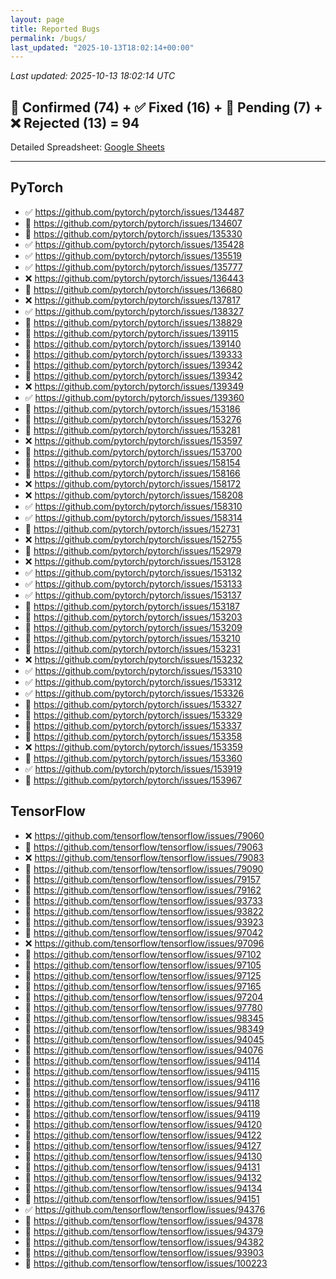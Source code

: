 ```yaml
---
layout: page
title: Reported Bugs
permalink: /bugs/
last_updated: "2025-10-13T18:02:14+00:00"
---
```


_Last updated: 2025-10-13 18:02:14 UTC_
## 🔵 Confirmed (74) + ✅ Fixed (16) + 🔄 Pending (7) + ❌ Rejected (13) = 94
Detailed Spreadsheet: [Google Sheets](https://docs.google.com/spreadsheets/d/1r03ajIybbPeLBqHdxbD54Qghwoy8NjL2weeh89vX7wM/edit?usp=sharing)

<hr class="bugs-divider" />

<div class="bugs-grid">
  <section class="bugs-col">
  <h2>PyTorch</h2>
<ul class="bugs-list"><li>✅ <a href="https://github.com/pytorch/pytorch/issues/134487" target="_blank" rel="noopener">https://github.com/pytorch/pytorch/issues/134487</a></li><li>🔄 <a href="https://github.com/pytorch/pytorch/issues/134607" target="_blank" rel="noopener">https://github.com/pytorch/pytorch/issues/134607</a></li><li>🔄 <a href="https://github.com/pytorch/pytorch/issues/135330" target="_blank" rel="noopener">https://github.com/pytorch/pytorch/issues/135330</a></li><li>✅ <a href="https://github.com/pytorch/pytorch/issues/135428" target="_blank" rel="noopener">https://github.com/pytorch/pytorch/issues/135428</a></li><li>✅ <a href="https://github.com/pytorch/pytorch/issues/135519" target="_blank" rel="noopener">https://github.com/pytorch/pytorch/issues/135519</a></li><li>✅ <a href="https://github.com/pytorch/pytorch/issues/135777" target="_blank" rel="noopener">https://github.com/pytorch/pytorch/issues/135777</a></li><li>❌ <a href="https://github.com/pytorch/pytorch/issues/136443" target="_blank" rel="noopener">https://github.com/pytorch/pytorch/issues/136443</a></li><li>🔵 <a href="https://github.com/pytorch/pytorch/issues/136680" target="_blank" rel="noopener">https://github.com/pytorch/pytorch/issues/136680</a></li><li>❌ <a href="https://github.com/pytorch/pytorch/issues/137817" target="_blank" rel="noopener">https://github.com/pytorch/pytorch/issues/137817</a></li><li>✅ <a href="https://github.com/pytorch/pytorch/issues/138327" target="_blank" rel="noopener">https://github.com/pytorch/pytorch/issues/138327</a></li><li>🔵 <a href="https://github.com/pytorch/pytorch/issues/138829" target="_blank" rel="noopener">https://github.com/pytorch/pytorch/issues/138829</a></li><li>🔄 <a href="https://github.com/pytorch/pytorch/issues/139115" target="_blank" rel="noopener">https://github.com/pytorch/pytorch/issues/139115</a></li><li>🔵 <a href="https://github.com/pytorch/pytorch/issues/139140" target="_blank" rel="noopener">https://github.com/pytorch/pytorch/issues/139140</a></li><li>🔵 <a href="https://github.com/pytorch/pytorch/issues/139333" target="_blank" rel="noopener">https://github.com/pytorch/pytorch/issues/139333</a></li><li>🔵 <a href="https://github.com/pytorch/pytorch/issues/139342" target="_blank" rel="noopener">https://github.com/pytorch/pytorch/issues/139342</a></li><li>🔵 <a href="https://github.com/pytorch/pytorch/issues/139342" target="_blank" rel="noopener">https://github.com/pytorch/pytorch/issues/139342</a></li><li>❌ <a href="https://github.com/pytorch/pytorch/issues/139349" target="_blank" rel="noopener">https://github.com/pytorch/pytorch/issues/139349</a></li><li>✅ <a href="https://github.com/pytorch/pytorch/issues/139360" target="_blank" rel="noopener">https://github.com/pytorch/pytorch/issues/139360</a></li><li>🔵 <a href="https://github.com/pytorch/pytorch/issues/153186" target="_blank" rel="noopener">https://github.com/pytorch/pytorch/issues/153186</a></li><li>🔵 <a href="https://github.com/pytorch/pytorch/issues/153276" target="_blank" rel="noopener">https://github.com/pytorch/pytorch/issues/153276</a></li><li>🔵 <a href="https://github.com/pytorch/pytorch/issues/153281" target="_blank" rel="noopener">https://github.com/pytorch/pytorch/issues/153281</a></li><li>❌ <a href="https://github.com/pytorch/pytorch/issues/153597" target="_blank" rel="noopener">https://github.com/pytorch/pytorch/issues/153597</a></li><li>🔵 <a href="https://github.com/pytorch/pytorch/issues/153700" target="_blank" rel="noopener">https://github.com/pytorch/pytorch/issues/153700</a></li><li>🔵 <a href="https://github.com/pytorch/pytorch/issues/158154" target="_blank" rel="noopener">https://github.com/pytorch/pytorch/issues/158154</a></li><li>🔵 <a href="https://github.com/pytorch/pytorch/issues/158166" target="_blank" rel="noopener">https://github.com/pytorch/pytorch/issues/158166</a></li><li>❌ <a href="https://github.com/pytorch/pytorch/issues/158172" target="_blank" rel="noopener">https://github.com/pytorch/pytorch/issues/158172</a></li><li>❌ <a href="https://github.com/pytorch/pytorch/issues/158208" target="_blank" rel="noopener">https://github.com/pytorch/pytorch/issues/158208</a></li><li>✅ <a href="https://github.com/pytorch/pytorch/issues/158310" target="_blank" rel="noopener">https://github.com/pytorch/pytorch/issues/158310</a></li><li>✅ <a href="https://github.com/pytorch/pytorch/issues/158314" target="_blank" rel="noopener">https://github.com/pytorch/pytorch/issues/158314</a></li><li>🔵 <a href="https://github.com/pytorch/pytorch/issues/152731" target="_blank" rel="noopener">https://github.com/pytorch/pytorch/issues/152731</a></li><li>❌ <a href="https://github.com/pytorch/pytorch/issues/152755" target="_blank" rel="noopener">https://github.com/pytorch/pytorch/issues/152755</a></li><li>🔵 <a href="https://github.com/pytorch/pytorch/issues/152979" target="_blank" rel="noopener">https://github.com/pytorch/pytorch/issues/152979</a></li><li>❌ <a href="https://github.com/pytorch/pytorch/issues/153128" target="_blank" rel="noopener">https://github.com/pytorch/pytorch/issues/153128</a></li><li>✅ <a href="https://github.com/pytorch/pytorch/issues/153132" target="_blank" rel="noopener">https://github.com/pytorch/pytorch/issues/153132</a></li><li>✅ <a href="https://github.com/pytorch/pytorch/issues/153133" target="_blank" rel="noopener">https://github.com/pytorch/pytorch/issues/153133</a></li><li>✅ <a href="https://github.com/pytorch/pytorch/issues/153137" target="_blank" rel="noopener">https://github.com/pytorch/pytorch/issues/153137</a></li><li>🔵 <a href="https://github.com/pytorch/pytorch/issues/153187" target="_blank" rel="noopener">https://github.com/pytorch/pytorch/issues/153187</a></li><li>🔵 <a href="https://github.com/pytorch/pytorch/issues/153203" target="_blank" rel="noopener">https://github.com/pytorch/pytorch/issues/153203</a></li><li>🔵 <a href="https://github.com/pytorch/pytorch/issues/153209" target="_blank" rel="noopener">https://github.com/pytorch/pytorch/issues/153209</a></li><li>🔵 <a href="https://github.com/pytorch/pytorch/issues/153210" target="_blank" rel="noopener">https://github.com/pytorch/pytorch/issues/153210</a></li><li>🔵 <a href="https://github.com/pytorch/pytorch/issues/153231" target="_blank" rel="noopener">https://github.com/pytorch/pytorch/issues/153231</a></li><li>❌ <a href="https://github.com/pytorch/pytorch/issues/153232" target="_blank" rel="noopener">https://github.com/pytorch/pytorch/issues/153232</a></li><li>✅ <a href="https://github.com/pytorch/pytorch/issues/153310" target="_blank" rel="noopener">https://github.com/pytorch/pytorch/issues/153310</a></li><li>✅ <a href="https://github.com/pytorch/pytorch/issues/153312" target="_blank" rel="noopener">https://github.com/pytorch/pytorch/issues/153312</a></li><li>✅ <a href="https://github.com/pytorch/pytorch/issues/153326" target="_blank" rel="noopener">https://github.com/pytorch/pytorch/issues/153326</a></li><li>🔵 <a href="https://github.com/pytorch/pytorch/issues/153327" target="_blank" rel="noopener">https://github.com/pytorch/pytorch/issues/153327</a></li><li>🔵 <a href="https://github.com/pytorch/pytorch/issues/153329" target="_blank" rel="noopener">https://github.com/pytorch/pytorch/issues/153329</a></li><li>🔵 <a href="https://github.com/pytorch/pytorch/issues/153337" target="_blank" rel="noopener">https://github.com/pytorch/pytorch/issues/153337</a></li><li>🔵 <a href="https://github.com/pytorch/pytorch/issues/153358" target="_blank" rel="noopener">https://github.com/pytorch/pytorch/issues/153358</a></li><li>❌ <a href="https://github.com/pytorch/pytorch/issues/153359" target="_blank" rel="noopener">https://github.com/pytorch/pytorch/issues/153359</a></li><li>🔵 <a href="https://github.com/pytorch/pytorch/issues/153360" target="_blank" rel="noopener">https://github.com/pytorch/pytorch/issues/153360</a></li><li>✅ <a href="https://github.com/pytorch/pytorch/issues/153919" target="_blank" rel="noopener">https://github.com/pytorch/pytorch/issues/153919</a></li><li>🔵 <a href="https://github.com/pytorch/pytorch/issues/153967" target="_blank" rel="noopener">https://github.com/pytorch/pytorch/issues/153967</a></li></ul>
  </section>
  <section class="bugs-col">
  <h2>TensorFlow</h2>
<ul class="bugs-list"><li>❌ <a href="https://github.com/tensorflow/tensorflow/issues/79060" target="_blank" rel="noopener">https://github.com/tensorflow/tensorflow/issues/79060</a></li><li>🔄 <a href="https://github.com/tensorflow/tensorflow/issues/79063" target="_blank" rel="noopener">https://github.com/tensorflow/tensorflow/issues/79063</a></li><li>❌ <a href="https://github.com/tensorflow/tensorflow/issues/79083" target="_blank" rel="noopener">https://github.com/tensorflow/tensorflow/issues/79083</a></li><li>🔵 <a href="https://github.com/tensorflow/tensorflow/issues/79090" target="_blank" rel="noopener">https://github.com/tensorflow/tensorflow/issues/79090</a></li><li>🔵 <a href="https://github.com/tensorflow/tensorflow/issues/79157" target="_blank" rel="noopener">https://github.com/tensorflow/tensorflow/issues/79157</a></li><li>🔵 <a href="https://github.com/tensorflow/tensorflow/issues/79162" target="_blank" rel="noopener">https://github.com/tensorflow/tensorflow/issues/79162</a></li><li>🔄 <a href="https://github.com/tensorflow/tensorflow/issues/93733" target="_blank" rel="noopener">https://github.com/tensorflow/tensorflow/issues/93733</a></li><li>🔄 <a href="https://github.com/tensorflow/tensorflow/issues/93822" target="_blank" rel="noopener">https://github.com/tensorflow/tensorflow/issues/93822</a></li><li>🔵 <a href="https://github.com/tensorflow/tensorflow/issues/93923" target="_blank" rel="noopener">https://github.com/tensorflow/tensorflow/issues/93923</a></li><li>🔵 <a href="https://github.com/tensorflow/tensorflow/issues/97042" target="_blank" rel="noopener">https://github.com/tensorflow/tensorflow/issues/97042</a></li><li>❌ <a href="https://github.com/tensorflow/tensorflow/issues/97096" target="_blank" rel="noopener">https://github.com/tensorflow/tensorflow/issues/97096</a></li><li>🔵 <a href="https://github.com/tensorflow/tensorflow/issues/97102" target="_blank" rel="noopener">https://github.com/tensorflow/tensorflow/issues/97102</a></li><li>🔵 <a href="https://github.com/tensorflow/tensorflow/issues/97105" target="_blank" rel="noopener">https://github.com/tensorflow/tensorflow/issues/97105</a></li><li>🔵 <a href="https://github.com/tensorflow/tensorflow/issues/97125" target="_blank" rel="noopener">https://github.com/tensorflow/tensorflow/issues/97125</a></li><li>🔵 <a href="https://github.com/tensorflow/tensorflow/issues/97165" target="_blank" rel="noopener">https://github.com/tensorflow/tensorflow/issues/97165</a></li><li>🔵 <a href="https://github.com/tensorflow/tensorflow/issues/97204" target="_blank" rel="noopener">https://github.com/tensorflow/tensorflow/issues/97204</a></li><li>🔵 <a href="https://github.com/tensorflow/tensorflow/issues/97780" target="_blank" rel="noopener">https://github.com/tensorflow/tensorflow/issues/97780</a></li><li>🔵 <a href="https://github.com/tensorflow/tensorflow/issues/98345" target="_blank" rel="noopener">https://github.com/tensorflow/tensorflow/issues/98345</a></li><li>🔵 <a href="https://github.com/tensorflow/tensorflow/issues/98349" target="_blank" rel="noopener">https://github.com/tensorflow/tensorflow/issues/98349</a></li><li>🔵 <a href="https://github.com/tensorflow/tensorflow/issues/94045" target="_blank" rel="noopener">https://github.com/tensorflow/tensorflow/issues/94045</a></li><li>🔵 <a href="https://github.com/tensorflow/tensorflow/issues/94076" target="_blank" rel="noopener">https://github.com/tensorflow/tensorflow/issues/94076</a></li><li>🔵 <a href="https://github.com/tensorflow/tensorflow/issues/94114" target="_blank" rel="noopener">https://github.com/tensorflow/tensorflow/issues/94114</a></li><li>🔵 <a href="https://github.com/tensorflow/tensorflow/issues/94115" target="_blank" rel="noopener">https://github.com/tensorflow/tensorflow/issues/94115</a></li><li>🔵 <a href="https://github.com/tensorflow/tensorflow/issues/94116" target="_blank" rel="noopener">https://github.com/tensorflow/tensorflow/issues/94116</a></li><li>🔵 <a href="https://github.com/tensorflow/tensorflow/issues/94117" target="_blank" rel="noopener">https://github.com/tensorflow/tensorflow/issues/94117</a></li><li>🔵 <a href="https://github.com/tensorflow/tensorflow/issues/94118" target="_blank" rel="noopener">https://github.com/tensorflow/tensorflow/issues/94118</a></li><li>🔵 <a href="https://github.com/tensorflow/tensorflow/issues/94119" target="_blank" rel="noopener">https://github.com/tensorflow/tensorflow/issues/94119</a></li><li>🔵 <a href="https://github.com/tensorflow/tensorflow/issues/94120" target="_blank" rel="noopener">https://github.com/tensorflow/tensorflow/issues/94120</a></li><li>🔵 <a href="https://github.com/tensorflow/tensorflow/issues/94122" target="_blank" rel="noopener">https://github.com/tensorflow/tensorflow/issues/94122</a></li><li>🔵 <a href="https://github.com/tensorflow/tensorflow/issues/94127" target="_blank" rel="noopener">https://github.com/tensorflow/tensorflow/issues/94127</a></li><li>🔵 <a href="https://github.com/tensorflow/tensorflow/issues/94130" target="_blank" rel="noopener">https://github.com/tensorflow/tensorflow/issues/94130</a></li><li>🔵 <a href="https://github.com/tensorflow/tensorflow/issues/94131" target="_blank" rel="noopener">https://github.com/tensorflow/tensorflow/issues/94131</a></li><li>🔵 <a href="https://github.com/tensorflow/tensorflow/issues/94132" target="_blank" rel="noopener">https://github.com/tensorflow/tensorflow/issues/94132</a></li><li>🔵 <a href="https://github.com/tensorflow/tensorflow/issues/94134" target="_blank" rel="noopener">https://github.com/tensorflow/tensorflow/issues/94134</a></li><li>🔵 <a href="https://github.com/tensorflow/tensorflow/issues/94151" target="_blank" rel="noopener">https://github.com/tensorflow/tensorflow/issues/94151</a></li><li>✅ <a href="https://github.com/tensorflow/tensorflow/issues/94376" target="_blank" rel="noopener">https://github.com/tensorflow/tensorflow/issues/94376</a></li><li>🔵 <a href="https://github.com/tensorflow/tensorflow/issues/94378" target="_blank" rel="noopener">https://github.com/tensorflow/tensorflow/issues/94378</a></li><li>🔵 <a href="https://github.com/tensorflow/tensorflow/issues/94379" target="_blank" rel="noopener">https://github.com/tensorflow/tensorflow/issues/94379</a></li><li>🔵 <a href="https://github.com/tensorflow/tensorflow/issues/94382" target="_blank" rel="noopener">https://github.com/tensorflow/tensorflow/issues/94382</a></li><li>🔵 <a href="https://github.com/tensorflow/tensorflow/issues/93903" target="_blank" rel="noopener">https://github.com/tensorflow/tensorflow/issues/93903</a></li><li>🔄 <a href="https://github.com/tensorflow/tensorflow/issues/100223" target="_blank" rel="noopener">https://github.com/tensorflow/tensorflow/issues/100223</a></li></ul>
  </section>
</div>